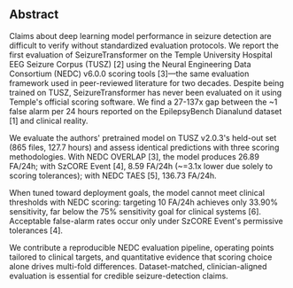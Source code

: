 ## Abstract

Claims about deep learning model performance in seizure detection are difficult to verify without standardized evaluation protocols. We report the first evaluation of SeizureTransformer on the Temple University Hospital EEG Seizure Corpus (TUSZ) [2] using the Neural Engineering Data Consortium (NEDC) v6.0.0 scoring tools [3]—the same evaluation framework used in peer-reviewed literature for two decades. Despite being trained on TUSZ, SeizureTransformer has never been evaluated on it using Temple's official scoring software. We find a 27-137x gap between the ~1 false alarm per 24 hours reported on the EpilepsyBench Dianalund dataset [1] and clinical reality.

We evaluate the authors' pretrained model on TUSZ v2.0.3's held-out set (865 files, 127.7 hours) and assess identical predictions with three scoring methodologies. With NEDC OVERLAP [3], the model produces 26.89 FA/24h; with SzCORE Event [4], 8.59 FA/24h (~=3.1x lower due solely to scoring tolerances); with NEDC TAES [5], 136.73 FA/24h.

When tuned toward deployment goals, the model cannot meet clinical thresholds with NEDC scoring: targeting 10 FA/24h achieves only 33.90% sensitivity, far below the 75% sensitivity goal for clinical systems [6]. Acceptable false-alarm rates occur only under SzCORE Event's permissive tolerances [4].

We contribute a reproducible NEDC evaluation pipeline, operating points tailored to clinical targets, and quantitative evidence that scoring choice alone drives multi-fold differences. Dataset-matched, clinician-aligned evaluation is essential for credible seizure-detection claims.
